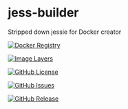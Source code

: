 # jess-builder
Stripped down jessie for Docker creator


[![Docker Registry](https://img.shields.io/docker/pulls/sillelien/jess.svg)](https://registry.hub.docker.com/u/sillelien/jess)

[![Image Layers](https://badge.imagelayers.io/sillelien/jess.svg)](https://imagelayers.io/?images=sillelien/jess:latest 'Get your own badge on imagelayers.io') 

[![GitHub License](https://img.shields.io/github/license/sillelien/jess-builder.svg)](https://raw.githubusercontent.com/neilellis/jess-builder/master/LICENSE)

[![GitHub Issues](https://img.shields.io/github/issues/sillelien/jess-builder.svg)](https://github.com/sillelien/jess-builder/issues)
    
[![GitHub Release](https://img.shields.io/github/release/sillelien/jess-builder.svg)](https://github.com/sillelien/jess-builder)
